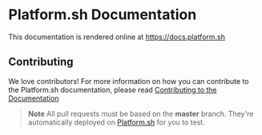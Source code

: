# Platform.sh Documentation

This documentation is rendered online at https://docs.platform.sh

## Contributing

We love contributors! For more information on how you can contribute to the
Platform.sh documentation, please read
[Contributing to the Documentation](https://docs.platform.sh)

>**Note**
>All pull requests must be based on the **master** branch. They're
automatically deployed on [Platform.sh](https://platform.sh) for you to test.
